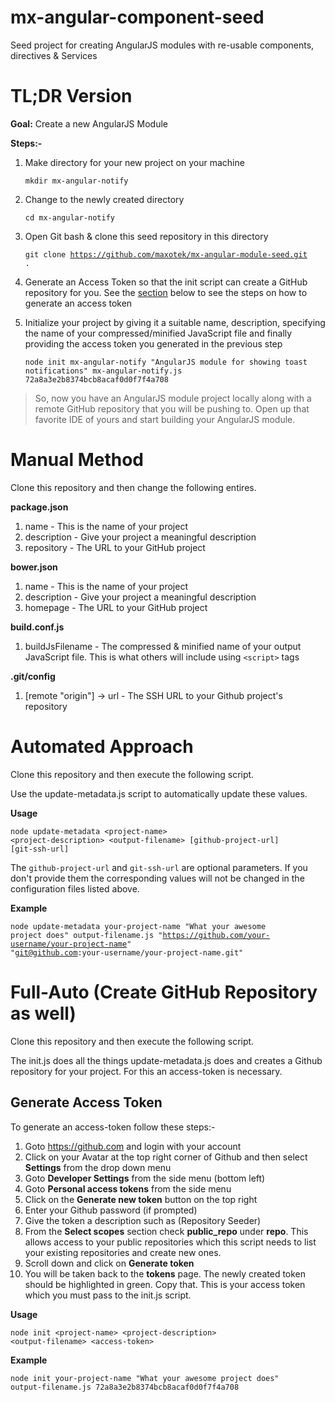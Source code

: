 # mx-angular-component-seed
Seed project for creating AngularJS modules with re-usable components, directives &amp; Services

# TL;DR Version
**Goal:** Create a new AngularJS Module

**Steps:-**

1. Make directory for your new project on your machine

    <code>mkdir mx-angular-notify</code>

2. Change to the newly created directory

    <code>cd mx-angular-notify</code>

3. Open Git bash & clone this seed repository in this directory

    <code>git clone https://github.com/maxotek/mx-angular-module-seed.git .</code>

4. Generate an Access Token so that the init script can create a GitHub repository for you. See the [section](#generate-access-token) below to see the steps on how to generate an access token

5. Initialize your project by giving it a suitable name, description, specifying the name of your compressed/minified JavaScript file and finally providing the access token you generated in the previous step

    <code>node init mx-angular-notify "AngularJS module for showing toast notifications" mx-angular-notify.js 72a8a3e2b8374bcb8acaf0d0f7f4a708</code>

>So, now you have an AngularJS module project locally along with a remote GitHub repository that you will be pushing to. Open up that favorite IDE of yours and start building your AngularJS module.

# Manual Method
Clone this repository and then change the following entires.

**package.json**
1. name - This is the name of your project
2. description - Give your project a meaningful description
3. repository - The URL to your GitHub project

**bower.json**
1. name - This is the name of your project
2. description - Give your project a meaningful description
3. homepage - The URL to your GitHub project

**build.conf.js**
1. buildJsFilename - The compressed & minified name of your output JavaScript file. This is what others will include using <code>&lt;script&gt;</code> tags

**.git/config**
1. [remote "origin"] -> url - The SSH URL to your Github project's repository

# Automated Approach
Clone this repository and then execute the following script.

Use the update-metadata.js script to automatically update these values.

**Usage**

<code>node update-metadata &lt;project-name&gt; &lt;project-description&gt; &lt;output-filename&gt; [github-project-url] [git-ssh-url]</code>

The <code>github-project-url</code> and <code>git-ssh-url</code> are optional parameters. If you don't provide them the corresponding values will not be changed in the configuration files listed above.

**Example**

<code>node update-metadata your-project-name "What your awesome project does" output-filename.js "https://github.com/your-username/your-project-name" "git@github.com:your-username/your-project-name.git"</code>


# Full-Auto (Create GitHub Repository as well)
Clone this repository and then execute the following script.

The init.js does all the things update-metadata.js does and creates a Github repository for your project.
For this an access-token is necessary.

## Generate Access Token

To generate an access-token follow these steps:-

1. Goto https://github.com and login with your account
2. Click on your Avatar at the top right corner of Github and then select **Settings** from the drop down menu
3. Goto **Developer Settings** from the side menu (bottom left)
4. Goto **Personal access tokens** from the side menu
5. Click on the **Generate new token** button on the top right
6. Enter your Github password (if prompted)
7. Give the token a description such as (Repository Seeder)
8. From the **Select scopes** section check **public_repo** under **repo**. This allows access to your public repositories which this script needs to list your existing repositories and create new ones.
9. Scroll down and click on **Generate token**
10. You will be taken back to the **tokens** page. The newly created token should be highlighted in green. Copy that. This is your access token which you must pass to the init.js script.


**Usage**

<code>node init &lt;project-name&gt; &lt;project-description&gt; &lt;output-filename&gt; &lt;access-token&gt;</code>

**Example**

<code>node init your-project-name "What your awesome project does" output-filename.js 72a8a3e2b8374bcb8acaf0d0f7f4a708</code>